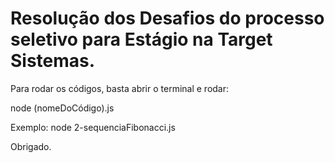 # Resolução dos Desafios do processo seletivo para Estágio na Target Sistemas.

Para rodar os códigos, basta abrir o terminal e rodar:

node (nomeDoCódigo).js

Exemplo: node 2-sequenciaFibonacci.js

Obrigado.
